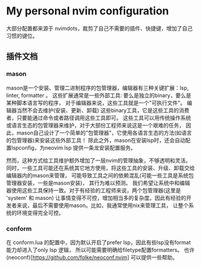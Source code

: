 # My personal nvim configuration

大部分配置都来源于 nvimdots，裁剪了自己不需要的插件、快捷键，增加了自己习惯的键位。

## 插件文档

### mason

mason是一个安装、管理二进制程序的包管理器，编辑器有三种关键扩展：lsp, linter, formatter 。
这些扩展通常是一些外部工具: 要么是独立的binary，要么是某种脚本语言写的程序，
对于编辑器来说，这些工具就是一个"可执行文件"。 编辑器当然不会去维护(安装、更新、卸载)
这些binary工具，它是这些工具的消费者，只要能通过命令或者路径调用这些工具即可。
这些工具可以用传统操作系统或语言生态的包管理器来维护，对于大部份工程师来说这是一个艰难的任务，
因此，mason自己设计了一个简单的"包管理器"，它使用各语言生态的方法(如语言的包管理器)来安装这些外部工具！
除此之外，mason在安装lsp时，还会自动配置lspconfig，为neovim lsp 提供一条龙安装配置服务。

然而，这种方式给工具维护额外增加了一层nvim的管理抽象，不够透明和灵活。
同时，一些工具可能还在系统其它地方使用，将这些工具的安装、升级、卸载交给编辑器内的mason来管理，
可能导致工具之间的依赖混乱(可能一些工具是系统包管理器安装，一些是mason安装)， 其行为难以预测。
我们希望让系统中和编辑器使用这些工具保持一致。对于有经验的工程师来说，两个包管理器(这里是 'system' 和 mason)
让事情变得不可控，增加相当多的复杂度。因此有经验的开发者来说，最后不需要使用mason。比如，我通常使用nix来管理工具，
让整个系统的环境变得完全可控。


### conform

在 conform.lua 的配置中，因为默认开启了prefer lsp，因此有些lsp没有format能力却进入了only lsp 逻辑，
所以可能需要明确给filetype配置formatters。
也许 (neoconf)[https://github.com/folke/neoconf.nvim] 可以提供一些帮助。
